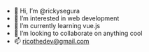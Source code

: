 - 👋 Hi, I’m @rickysegura
- 👀 I’m interested in web development
- 🌱 I’m currently learning vue.js
- 💞️ I’m looking to collaborate on anything cool
- 📫 ricothedev@gmail.com
